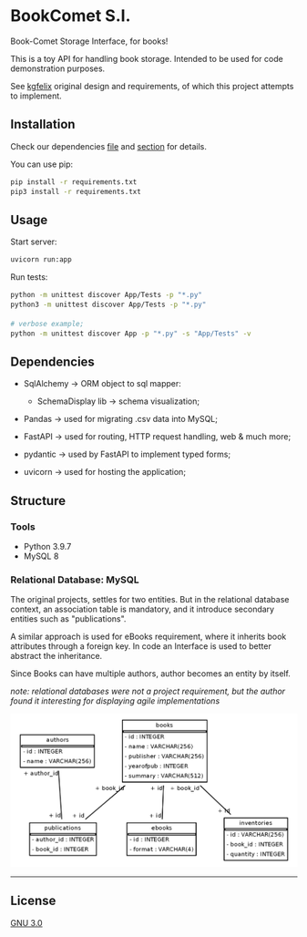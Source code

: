 # BookComet S.I.
Book-Comet Storage Interface, for books!

This is a toy API for handling book storage. Intended to be used for code demonstration purposes.

See [kgfelix](https://github.com/kgfelix/book-comet-coding-challenge) original design and requirements, of which this project attempts to implement.



## Installation

Check our dependencies [file](/requirements.txt) and [section](#dependencies) for details.

You can use pip:
```bash
pip install -r requirements.txt
pip3 install -r requirements.txt
```

## Usage
Start server:
```bash
uvicorn run:app
```
Run tests:
```bash
python -m unittest discover App/Tests -p "*.py"
python3 -m unittest discover App/Tests -p "*.py"

# verbose example;
python -m unittest discover App -p "*.py" -s "App/Tests" -v
```

## <span id="dependencies"> Dependencies </span>
* SqlAlchemy → ORM object to sql mapper:
    * SchemaDisplay lib → schema visualization;

* Pandas → used for migrating .csv data into MySQL;
* FastAPI → used for routing, HTTP request handling, web & much more;
* pydantic → used by FastAPI to implement typed forms;
* uvicorn → used for hosting the application;

## Structure

### Tools
- Python 3.9.7
- MySQL 8

### Relational Database: MySQL
The original projects, settles for two entities. But in the relational database context, an association table is mandatory, and it introduce secondary entities such as "publications".

A similar approach is used for eBooks requirement, where it inherits book attributes through a foreign key. In code an Interface is used to better abstract the inheritance.

Since Books can have multiple authors, author becomes an entity by itself.

*note: relational databases were not a project requirement, but the author found it interesting for displaying agile implementations*

![database schema](schema.png "BookComet Schema")

---
## License
[GNU 3.0](/LICENSE)